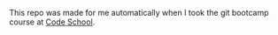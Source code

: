 This repo was made for me automatically when I took the git bootcamp course 
at <a href="http://try.github.io/levels/1/challenges/1"> Code School</a>.

